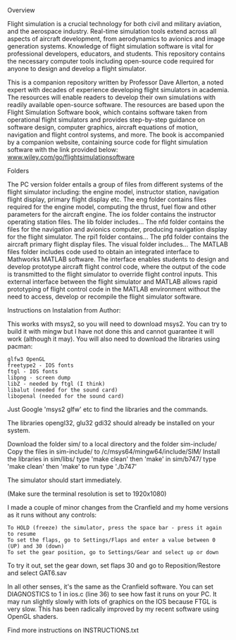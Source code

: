 Overview

Flight simulation is a crucial technology for both civil and military aviation, and the aerospace industry. Real-time simulation tools extend across all aspects of aircraft development, from aerodynamics to avionics and image generation systems. Knowledge of flight simulation software is vital for professional developers, educators, and students. 
This repository contains the necessary computer tools including open-source code required for anyone to design and develop a flight simulator.

This is a companion repository written by Professor Dave Allerton, a noted expert with decades of experience developing flight simulators in academia. 
The resources will enable readers to develop their own simulations with readily available open-source software. 
The resources are based upon the Flight Simulation Software book, which contains software taken from operational flight simulators and provides step-by-step guidance on software design, computer graphics, aircraft equations of motion, navigation and flight control systems, and more. 
The book is accompanied by a companion website, containing source code for flight simulation software with the link provided below:
www.wiley.com/go/flightsimulationsoftware


Folders

The PC version folder entails a group of files from different systems of the flight simulator including: the engine model, instructor station, navigation flight display, primary flight display etc.
The eng folder contains files required for the engine model, computing the thrust, fuel flow and other parameters for the aircraft engine.
The ios folder contains the instructor operating station files.
The lib folder includes…
The nfd folder contains the files for the navigation and avionics computer, producing navigation display for the flight simulator.
The rpi1 folder contains…
The pfd folder contains the aircraft primary flight display files.
The visual folder includes…
The MATLAB files folder includes code used to obtain an integrated interface to Mathworks MATLAB software. 
The interface enables students to design and develop prototype aircraft flight control code, where the output of the code is transmitted to the flight simulator to override flight control inputs. 
This external interface between the flight simulator and MATLAB allows rapid prototyping of flight control code in the MATLAB environment without the need to access, develop or recompile the flight simulator software. 

Instructions on Instalation from Author: 

This works with msys2, so you will need to download msys2. You can try to build it with mingw but I have not done this and cannot guarantee it will work (although it may).
You will also need to download the libraries using pacman:

    glfw3 OpenGL
    freetype2 - IOS fonts
    ftgl - IOS fonts
    libpng - screen dump
    libZ - needed by ftgl (I think)
    libalut (needed for the sound card)
    libopenal (needed for the sound card)

Just Google 'msys2 glfw' etc to find the libraries and the commands.

The libraries opengl32, glu32 gdi32 should already be installed on your system.
 
Download the folder sim/ to a local directory and the folder sim-include/
Copy the files in sim-include/ to /c/msys64/mingw64/include/SIM/
Install the libraries
in sim/libs/ type 'make clean' then 'make'
in sim/b747/ type 'make clean' then 'make'
to run type './b747'

The simulator should start immediately.

(Make sure the terminal resolution is set to 1920x1080)

I made a couple of minor changes from the Cranfield and my home versions as it runs without any controls:

    To HOLD (freeze) the simulator, press the space bar - press it again to resume
    To set the flaps, go to Settings/Flaps and enter a value between 0 (UP) and 30 (down)
    To set the gear position, go to Settings/Gear and select up or down

To try it out, set the gear down, set flaps 30 and go to Reposition/Restore and select GAT6.sav

In all other senses, it's the same as the Cranfield software. You can set DIAGNOSTICS to 1 in ios.c (line 36) to see how fast it runs on your PC. It may run slightly slowly with lots of graphics on the IOS because FTGL is very slow. This has been radically improved by my recent software using OpenGL shaders.

Find more instructions on INSTRUCTIONS.txt
